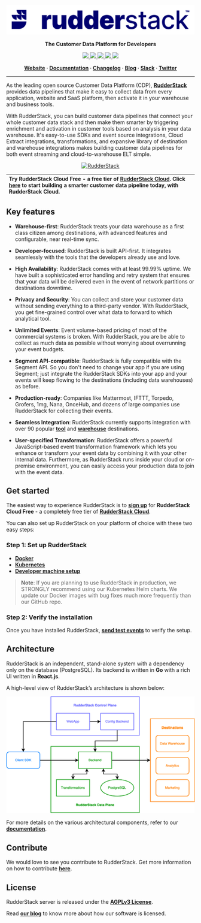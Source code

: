 <p align="center">
  <a href="https://rudderstack.com/">
    <img src="resources/logo.png">
  </a>
</p>

<p align="center"><b>The Customer Data Platform for Developers</b></p>

<p align="center">
  <a href="https://github.com/rudderlabs/rudder-server/actions/workflows/tests.yaml">
    <img src="https://github.com/rudderlabs/rudder-server/actions/workflows/tests.yaml/badge.svg">
  </a>
  <a href="https://github.com/rudderlabs/rudder-server/actions/workflows/builds.yml">
    <img src="https://github.com/rudderlabs/rudder-server/actions/workflows/builds.yml/badge.svg">
  </a>
  <a href="https://github.com/rudderlabs/rudder-server/releases">
    <img src="https://img.shields.io/github/v/release/rudderlabs/rudder-server?color=blue&sort=semver">
  </a>
  <a href="https://rudderstack.com/docs/get-started/installing-and-setting-up-rudderstack/docker/">
    <img src="https://img.shields.io/docker/pulls/rudderlabs/rudder-server">
  </a>
  <a href="https://github.com/rudderlabs/rudder-server/blob/master/LICENSE">
    <img src="https://img.shields.io/github/license/rudderlabs/rudder-server">
  </a>
</p>

<p align="center">
  <b>
    <a href="https://rudderstack.com">Website</a>
    ·
    <a href="https://rudderstack.com/docs">Documentation</a>
    ·
    <a href="https://github.com/rudderlabs/rudder-server/blob/master/CHANGELOG.md">Changelog</a>
    ·
    <a href="https://rudderstack.com/blog">Blog</a>
    ·
    <a href="https://rudderstack.com/join-rudderstack-slack-community">Slack</a>
    ·
    <a href="https://twitter.com/rudderstack">Twitter</a>
  </b>
</p>

---

As the leading open source Customer Data Platform (CDP), [**RudderStack**](https://rudderstack.com/) provides data pipelines that make it easy to collect data from every application, website and SaaS platform, then activate it in your warehouse and business tools.

With RudderStack, you can build customer data pipelines that connect your whole customer data stack and then make them smarter by triggering enrichment and activation in customer tools based on analysis in your data warehouse. It's easy-to-use SDKs and event source integrations, Cloud Extract integrations, transformations, and expansive library of destination and warehouse integrations makes building customer data pipelines for both event streaming and cloud-to-warehouse ELT simple.

<p align="center">
  <a href="https://rudderstack.com">
    <img src="https://user-images.githubusercontent.com/59817155/121468374-4ef91e00-c9d8-11eb-8611-28bea18f609d.gif" alt="RudderStack">
  </a>
</p>

| Try **RudderStack Cloud Free** - a free tier of [**RudderStack Cloud**](https://rudderstack.com/cloud). Click [**here**](https://app.rudderlabs.com/signup?type=freetrial) to start building a smarter customer data pipeline today, with RudderStack Cloud. |
|:------|

## Key features

- **Warehouse-first**: RudderStack treats your data warehouse as a first class citizen among destinations, with advanced features and configurable, near real-time sync.

- **Developer-focused**: RudderStack is built API-first. It integrates seamlessly with the tools that the developers already use and love.

- **High Availability**: RudderStack comes with at least 99.99% uptime. We have built a sophisticated error handling and retry system that ensures that your data will be delivered even in the event of network partitions or destinations downtime.

- **Privacy and Security**: You can collect and store your customer data without sending everything to a third-party vendor. With RudderStack, you get fine-grained control over what data to forward to which analytical tool. 

- **Unlimited Events**: Event volume-based pricing of most of the commercial systems is broken. With RudderStack, you are be able to collect as much data as possible without worrying about overrunning your event budgets.

- **Segment API-compatible**: RudderStack is fully compatible with the Segment API. So you don't need to change your app if you are using Segment; just integrate the RudderStack SDKs into your app and your events will keep flowing to the destinations (including data warehouses) as before.

- **Production-ready**: Companies like Mattermost, IFTTT, Torpedo, Grofers, 1mg, Nana, OnceHub, and dozens of large companies use RudderStack for collecting their events.

- **Seamless Integration**: RudderStack currently supports integration with over 90 popular [**tool**](https://rudderstack.com/docs/destinations/) and [**warehouse**](https://rudderstack.com/docs/data-warehouse-integrations/) destinations.

- **User-specified Transformation**: RudderStack offers a powerful JavaScript-based event transformation framework which lets you enhance or transform your event data by combining it with your other internal data. Furthermore, as RudderStack runs inside your cloud or on-premise environment, you can easily access your production data to join with the event data.

## Get started

The easiest way to experience RudderStack is to [**sign up**](https://app.rudderlabs.com/signup?type=freetrial) for **RudderStack Cloud Free** - a completely free tier of [**RudderStack Cloud**](https://rudderstack.com/cloud).

You can also set up RudderStack on your platform of choice with these two easy steps:

### Step 1: Set up RudderStack

- [**Docker**](https://www.rudderstack.com/docs/rudderstack-open-source/installing-and-setting-up-rudderstack/docker/)
- [**Kubernetes**](https://www.rudderstack.com/docs/rudderstack-open-source/installing-and-setting-up-rudderstack/kubernetes/)
- [**Developer machine setup**](https://www.rudderstack.com/docs/rudderstack-open-source/installing-and-setting-up-rudderstack/developer-machine-setup/)

> **Note**: If you are planning to use RudderStack in production, we STRONGLY recommend using our Kubernetes Helm charts. We update our Docker images with bug fixes much more frequently than our GitHub repo.

### Step 2: Verify the installation

Once you have installed RudderStack, [**send test events**](https://rudderstack.com/docs/get-started/installing-and-setting-up-rudderstack/sending-test-events/) to verify the setup.

## Architecture

RudderStack is an independent, stand-alone system with a dependency only on the database (PostgreSQL). Its backend is written in **Go** with a rich UI written in **React.js**.

A high-level view of RudderStack’s architecture is shown below:

![Architecture](resources/rudder-server-architecture.png)

For more details on the various architectural components, refer to our [**documentation**](https://rudderstack.com/docs/get-started/rudderstack-architecture/).

## Contribute

We would love to see you contribute to RudderStack. Get more information on how to contribute [**here**](https://github.com/rudderlabs/rudder-server/blob/master/CONTRIBUTING.md).

## License

RudderStack server is released under the [**AGPLv3 License**](https://github.com/rudderlabs/rudder-server/blob/master/LICENSE).

Read [**our blog**](https://rudderstack.com/blog/rudderstacks-licensing-explained) to know more about how our software is licensed.

